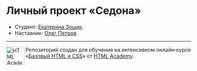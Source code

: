 # Личный проект «Седона»

* Студент: [Екатерина Зощик](https://up.htmlacademy.ru/htmlcss/14/user/20096).
* Наставник: [Олег Петров](https://up.htmlacademy.ru/htmlcss/14/user/42390).

---

<a href="https://htmlacademy.ru/intensive/htmlcss"><img align="left" width="50" height="50" alt="HTML Academy" src="https://up.htmlacademy.ru/static/img/intensive/htmlcss/logo-for-github.svg"></a>

Репозиторий создан для обучения на интенсивном онлайн‑курсе «[Базовый HTML и CSS](https://htmlacademy.ru/intensive/htmlcss)» от [HTML Academy](https://htmlacademy.ru).
